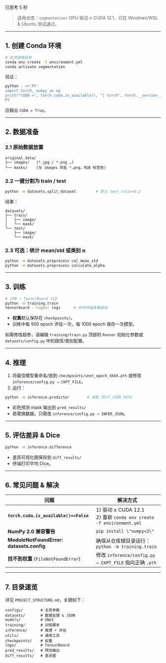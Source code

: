 已思考 5 秒
> 适用仓库：`segmentation/`
> GPU 驱动 ≥ CUDA 12.1，已在 Windows/WSL & Ubuntu 测试通过。

---

## 1. 创建 Conda 环境

```bash
# 在项目根目录
conda env create -f environment.yml
conda activate segmentation
```

验证：

```bash
python - <<'PY'
import torch, numpy as np
print("CUDA =", torch.cuda.is_available(), "| torch", torch.__version__, "| numpy", np.__version__)
PY
```

应输出 `CUDA = True`。

---

## 2. 数据准备

### 2.1 原始数据放置

```
original_data/
├── images/   (*.jpg / *.png …)
└── masks/    (与 images 同名 *.png，RGB 标签色)
```

### 2.2 一键分割为 train / test

```bash
python -m datasets.split_dataset         # 默认 test_ratio=0.2
```

结果：

```
datasets/
├── train/
│   ├── image/
│   └── mask/
└── test/
    ├── image/
    └── mask/
```

### 2.3 可选：统计 mean/std 或类别 α

```bash
python -m datasets.preprocess cal_mean_std
python -m datasets.preprocess calculate_alpha
```

---

## 3. 训练

```bash
# 训练 + TensorBoard 日志
python -m training.train
tensorboard --logdir logs      # 另开终端查看曲线
```

* **权重**默认保存在 `checkpoints/`。
* 训练中每 500 epoch 评估一次，每 1000 epoch 保存一次模型。

如需修改超参，请编辑 `training/train.py` 顶部的 `Runner` 初始化参数或 `datasets/config.py` 中的路径/类别配置。

---

## 4. 推理

1. 将最佳模型重命名/放到
   `checkpoints/unet_epoch_XXXX.pth` 或修改 `inference/config.py → CKPT_FILE`。
2. 运行：

```bash
python -m inference.predictor        # 读取 TEST_JSON_PATH
```

* 彩色预测 mask 输出到 `pred_results/`
* 若需换数据，只需改 `inference/config.py → INFER_JSON`。

---

## 5. 评估差异 & Dice

```bash
python -m inference.difference
```

* 差异可视化图保存到 `diff_results/`
* 终端打印平均 Dice。

---

## 6. 常见问题 & 解决

| 问题                                       | 解决方式                                                             |
| ---------------------------------------- | ---------------------------------------------------------------- |
| **`torch.cuda.is_available()==False`**   | 1) 驱动 ≥ CUDA 12.1<br>2) 重新 `conda env create -f environment.yml` |
| **NumPy 2.0 兼容警告**                       | `pip install \"numpy<2\"`                                        |
| **ModuleNotFoundError: datasets.config** | 确保从仓库根目录运行：<br>`python -m training.train`                        |
| **找不到权重** (`FileNotFoundError`)          | 修改 `inference/config.py → CKPT_FILE` 指向正确 `.pth`                 |

---

## 7. 目录速览

详见 `PROJECT_STRUCTURE.md`，关键如下：

```
configs/        # 全局参数
datasets/       # 数据处理 & JSON
models/         # UNet
training/       # 训练脚本
inference/      # 推理 + 评估
utils/          # 通用工具
checkpoints/    # 权重
logs/           # TensorBoard
pred_results/   # 预测输出
diff_results/   # 差异图
```

